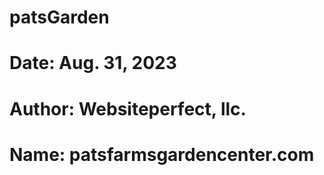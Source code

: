 # patsGarden
# Date: Aug. 31, 2023
# Author: Websiteperfect, llc.
# Name: patsfarmsgardencenter.com
